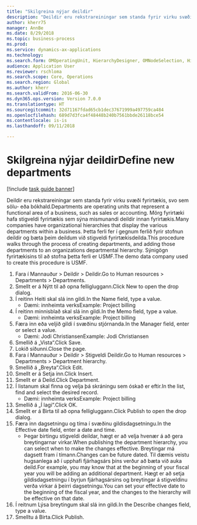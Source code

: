 ```yaml
--- 
title: "Skilgreina nýjar deildir"
description: "Deildir eru rekstrareiningar sem standa fyrir virku svæði fyrirtækis, svo sem sölu- eða bókhald."
author: kherr75
manager: AnnBe
ms.date: 8/29/2018
ms.topic: business-process
ms.prod: 
ms.service: dynamics-ax-applications
ms.technology: 
ms.search.form: OMOperatingUnit, HierarchyDesigner, OMNodeSelection, HierarchyPublishAndCloseForm
audience: Application User
ms.reviewer: rschloma
ms.search.scope: Core, Operations
ms.search.region: Global
ms.author: kherr
ms.search.validFrom: 2016-06-30
ms.dyn365.ops.version: Version 7.0.0
ms.translationtype: HT
ms.sourcegitcommit: 32d71167fdad65cb1dec37671999a497759ca484
ms.openlocfilehash: 689d7d3fca4f48448b240b7561bbde26118bce54
ms.contentlocale: is-is
ms.lasthandoff: 09/11/2018

---
```

# <a name="define-new-departments"></a><span data-ttu-id="aa58c-103">Skilgreina nýjar deildir</span><span class="sxs-lookup"><span data-stu-id="aa58c-103">Define new departments</span></span>

[!include [task guide banner](../../includes/task-guide-banner.md)]

<span data-ttu-id="aa58c-104">Deildir eru rekstrareiningar sem standa fyrir virku svæði fyrirtækis, svo sem sölu- eða bókhald.</span><span class="sxs-lookup"><span data-stu-id="aa58c-104">Departments are operating units that represent a functional area of a business, such as sales or accounting.</span></span> <span data-ttu-id="aa58c-105">Mörg fyrirtæki hafa stigveldi fyrirtækis sem sýna mismunandi deildir innan fyrirtækis.</span><span class="sxs-lookup"><span data-stu-id="aa58c-105">Many companies have organizational hierarchies that display the various departments within a business.</span></span> <span data-ttu-id="aa58c-106">Þetta ferli fer í gegnum ferlið fyrir stofnun deildir og bæta þeim deildum við stigveldi fyrirtækisdeilda.</span><span class="sxs-lookup"><span data-stu-id="aa58c-106">This procedure walks through the process of creating departments, and adding those departments to an organizations departmental hierarchy.</span></span> <span data-ttu-id="aa58c-107">Sýnigögn fyrirtækisins til að stofna þetta ferli er USMF.</span><span class="sxs-lookup"><span data-stu-id="aa58c-107">The demo data company used to create this procedure is USMF.</span></span>

1. <span data-ttu-id="aa58c-108">Fara í Mannauður > Deildir > Deildir.</span><span class="sxs-lookup"><span data-stu-id="aa58c-108">Go to Human resources > Departments > Departments.</span></span>
2. <span data-ttu-id="aa58c-109">Smellt er á Nýtt til að opna felligluggann.</span><span class="sxs-lookup"><span data-stu-id="aa58c-109">Click New to open the drop dialog.</span></span>
3. <span data-ttu-id="aa58c-110">Í reitinn Heiti skal slá inn gildi.</span><span class="sxs-lookup"><span data-stu-id="aa58c-110">In the Name field, type a value.</span></span>
    * <span data-ttu-id="aa58c-111">Dæmi: innheimta verks</span><span class="sxs-lookup"><span data-stu-id="aa58c-111">Example: Project billing</span></span>  
4. <span data-ttu-id="aa58c-112">Í reitinn minnisblað skal slá inn gildi.</span><span class="sxs-lookup"><span data-stu-id="aa58c-112">In the Memo field, type a value.</span></span>
    * <span data-ttu-id="aa58c-113">Dæmi: innheimta verks</span><span class="sxs-lookup"><span data-stu-id="aa58c-113">Example: Project billing</span></span>  
5. <span data-ttu-id="aa58c-114">Færa inn eða veljið gildi í svæðinu stjórnanda.</span><span class="sxs-lookup"><span data-stu-id="aa58c-114">In the Manager field, enter or select a value.</span></span>
    * <span data-ttu-id="aa58c-115">Dæmi: Jodi Christiansen</span><span class="sxs-lookup"><span data-stu-id="aa58c-115">Example: Jodi Christiansen</span></span>  
6. <span data-ttu-id="aa58c-116">Smellið á „Vista“.</span><span class="sxs-lookup"><span data-stu-id="aa58c-116">Click Save.</span></span>
7. <span data-ttu-id="aa58c-117">Lokið síðunni.</span><span class="sxs-lookup"><span data-stu-id="aa58c-117">Close the page.</span></span>
8. <span data-ttu-id="aa58c-118">Fara í Mannauður > Deildir > Stigveldi Deildir.</span><span class="sxs-lookup"><span data-stu-id="aa58c-118">Go to Human resources > Departments > Department hierarchy.</span></span>
9. <span data-ttu-id="aa58c-119">Smellið á „Breyta“.</span><span class="sxs-lookup"><span data-stu-id="aa58c-119">Click Edit.</span></span>
10. <span data-ttu-id="aa58c-120">Smellt er á Setja inn.</span><span class="sxs-lookup"><span data-stu-id="aa58c-120">Click Insert.</span></span>
11. <span data-ttu-id="aa58c-121">Smellt er á Deild.</span><span class="sxs-lookup"><span data-stu-id="aa58c-121">Click Department.</span></span>
12. <span data-ttu-id="aa58c-122">Í listanum skal finna og velja þá skráningu sem óskað er eftir.</span><span class="sxs-lookup"><span data-stu-id="aa58c-122">In the list, find and select the desired record.</span></span>
    * <span data-ttu-id="aa58c-123">Dæmi: innheimta verks</span><span class="sxs-lookup"><span data-stu-id="aa58c-123">Example: Project billing</span></span>  
13. <span data-ttu-id="aa58c-124">Smellið á „Í lagi“.</span><span class="sxs-lookup"><span data-stu-id="aa58c-124">Click OK.</span></span>
14. <span data-ttu-id="aa58c-125">Smellt er á Birta til að opna felligluggann.</span><span class="sxs-lookup"><span data-stu-id="aa58c-125">Click Publish to open the drop dialog.</span></span>
15. <span data-ttu-id="aa58c-126">Færa inn dagsetningu og tíma í svæðinu gildisdagsetningu.</span><span class="sxs-lookup"><span data-stu-id="aa58c-126">In the Effective date field, enter a date and time.</span></span>
    * <span data-ttu-id="aa58c-127">Þegar birtingu stigveldi deildar, hægt er að velja hvenær á að gera breytingarnar virkar.</span><span class="sxs-lookup"><span data-stu-id="aa58c-127">When publishing the department hierarchy, you can select when to make the changes effective.</span></span> <span data-ttu-id="aa58c-128">Breytingar má dagsett fram í tímann.</span><span class="sxs-lookup"><span data-stu-id="aa58c-128">Changes can be future dated.</span></span> <span data-ttu-id="aa58c-129">Til dæmis veistu hugsanlega að í upphafi fjárhagsárs þíns verður að bæta við auka deild.</span><span class="sxs-lookup"><span data-stu-id="aa58c-129">For example, you may know that at the beginning of your fiscal year you will be adding an additional department.</span></span> <span data-ttu-id="aa58c-130">Hægt er að setja gildisdagsetningu í byrjun fjárhagsársins og breytingar á stigveldinu verða virkar á þeirri dagsetningu.</span><span class="sxs-lookup"><span data-stu-id="aa58c-130">You can set your effective date to the beginning of the fiscal year, and the changes to the hierarchy will be effective on that date.</span></span>  
16. <span data-ttu-id="aa58c-131">Í reitnum Lýsa breytingum skal slá inn gildi.</span><span class="sxs-lookup"><span data-stu-id="aa58c-131">In the Describe changes field, type a value.</span></span>
17. <span data-ttu-id="aa58c-132">Smelltu á Birta.</span><span class="sxs-lookup"><span data-stu-id="aa58c-132">Click Publish.</span></span>


